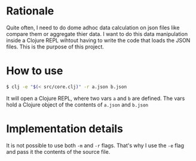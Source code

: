 
# Rationale

Quite often, I need to do dome adhoc data calculation on json files like compare them or aggregate thier data.
I want to do this data manipulation inside a Clojure REPL wihtout having to write the code that loads the JSON files.
This is the purpose of this project.

# How to use

```bash
$ clj -e "$(< src/core.clj)" -r a.json b.json
```

It will open a Clojure REPL, where two vars `a` and `b` are defined. The vars hold a Clojure object of the contents of `a.json` and `b.json`


# Implementation details

It is not possible to use both `-m` and `-r` flags. That's why I use the `-e` flag and pass it the contents of the source file.
